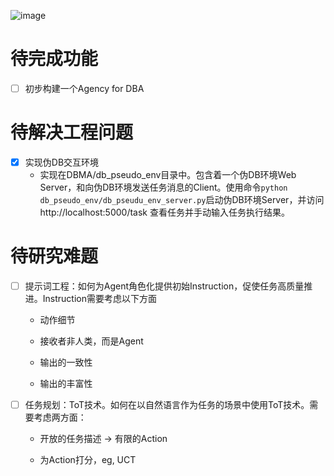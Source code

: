 ![image](https://github.com/dcstrange/DBMA/assets/19701927/732a9a44-767a-4d69-88e0-d8ce7ada3286)

# 待完成功能
- [ ] 初步构建一个Agency for DBA

# 待解决工程问题
- [x] 实现伪DB交互环境
  - 实现在DBMA/db_pseudo_env目录中。包含着一个伪DB环境Web Server，和向伪DB环境发送任务消息的Client。使用命令`python db_pseudo_env/db_pseudu_env_server.py`启动伪DB环境Server，并访问 http://localhost:5000/task 查看任务并手动输入任务执行结果。

# 待研究难题
- [ ] 提示词工程：如何为Agent角色化提供初始Instruction，促使任务高质量推进。Instruction需要考虑以下方面
  - 动作细节

  - 接收者非人类，而是Agent

  - 输出的一致性

  - 输出的丰富性

- [ ] 任务规划：ToT技术。如何在以自然语言作为任务的场景中使用ToT技术。需要考虑两方面：
  - 开放的任务描述 → 有限的Action

  - 为Action打分，eg, UCT

